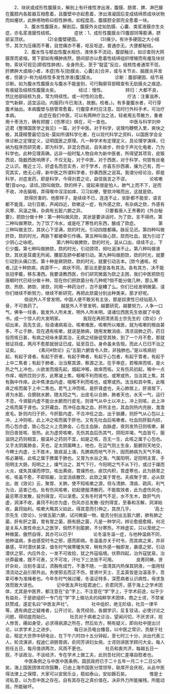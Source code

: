 <!-- { "loadSidebar": true } -->
　　2、块状或成形性腹膜炎，解剖上有纤维性渗出液，腹膜、肠胃、脾、淋巴腺在腹腔内各脏器互相愈着，且腹壁中亦起愈着，渗出液凝固后变成结缔质成块状物而如瘤状，此肿疡物称曰假性肿疡。如程度高，腹膜腔全部完全愈着一块。
　　
　　3、腹水性腹膜炎，解剖后，腹膜外炎症如肋膜、心囊、类浆液膜亦生炎症，亦名浆液膜性结核。
　　
　　症状：1、成形性腹膜炎(1)腹部同等膨满，脐部呈顶状。
　　
　　(2)全腹壁硬固。
　　
　　(3)痛少。有许多硬固之大小结节，其次为压痛而不著，自觉痛亦不著，呕反呕逆，普通亦无，大便都秘结。
　　
　　2、腹水性与郁血性腹水相仿，液体多不流动，腹部触诊，如诊查则大网膜厚而紧缩，胃下部如有横肿疡然，肠间部亦以愈着性结缔组织增殖而有瘤及块状物，索状可视见(即假性肿疡)，全身热无，至于“靛蓝”反应，结核性者通常不现，肝脾肿大或缩小者，本症[有与]肋膜炎、心囊[炎]合并，或与关节炎、脑膜炎并发者，但甚少-称为结核性多发性渗液(腹]膜炎。
　　
　　诊断：腹部硬固、结节易诊断。如为腹水性腹膜炎与腹水不能鉴别，可行胸廓背部精查有无肋膜炎之痕迹。有痕疑及结核性腹膜炎矣。
　　
　　经过：慢性。
　　
　　转归：大都不良，然比他部结核为良，常为特续性。或一时性的治愈。
　　
　　疗法：注重滋养，空气新鲜，适宜运动。内服药(今已淘汰，故删。校者。)。有多量腹水者，可行穿腹术抽出。本病腹壁与肠管常愈着。行腹穿术时应注意。现时行外科手术，可治疗本病。
　　
　　此症在我们中医，可以有两种疗治之法，轻者用五苓散方，重者用十枣汤方，确有把握；《伤寒论》俱在，可一查也。
　　
　　中医与科学刘仲迈君《整理国医学之我见》一篇，对于中医。对于科学，说理均鞭劈入里，爽快之极，其晟精警最切当处-莫如所谓科学化者，在以现代科学之资料，以国医学会全体诊断之定理定义，证明国医之原理。凡一种学术有定理定义，具论理学演绎，归纳为程序而研究者，即为科学。非混合西说，自失故步，附会于声光化电者，乃为科学也。此种见理真确，远非一般时髦人物自命为新中医者，所得望其项背，皮贩西说，隐戤西医响牌子，不仅无耻，对于中医，对于西医，对于科学，何尝有丝毫之认识。晚近士习，好虚名而忽实务，对于学术，亦喜东抄西袭，攘为己有，而一究其实，绝无心得，新中医之所谓科学者，抄袭西医之说耳。我谓分经论治，即是科学，对症发药，即是科学，今得刘君之论，益信我言之不谬。
　　
　　论咳嗽謦[音qing，读顷。]欬叫做欬。欬的样子，提起来很是怕人。肺气上而不下，逆而不收，冲击膈咽，弄得喉中淫淫如痒，习习如梗，謦欬冲喉而出，这就是欬。
　　
　　欬得厉害的、他那样子，是续续不已，连连不止，坐卧都不能安，语言都不能竟，动引百骸，声闻四近，欬嗽这一症，有外感之欬，有杂病之欬，外感有风寒、风温之殊，杂病有五脏六腑之异。
　　
　　只要看唐人王焘著的《外台秘要》，把欬分做十种：第一种叫做风欬，其状是要讲话时，为了欬，言不得终。第二种叫做寒欬，为了饮了冷水，或是吃了寒性的东西，酿成了欬症。
　　
　　第三种叫做支饮，其状心下坚满，欬的时光。引动四肢都痛。脉反见迟。第四种叫做肝欬，欬的时光，两胁下都被牵引作痛。第五种叫做心欬，欬而吐血，就为引动了少阴心之咏呢。
　　
　　第六种叫做脾欬，欬的时光，涎从口出，续续不止，下引少腹。第七种叫做肺欬，欬的时光，引动颈项，频吐涎沫不止。第八种叫做肾欬，其状是耳聋无所闻，腰部及脐中都被引动。第九种叫做胆欬，欬的时光，就要引动到头痛口苦。第十种是厥阴欬，欬的时光，就要引动舌本。[欬今通咳。校者。]这十种欬病，病源不一，病状不同，那治法更是各有其法。各有其方，决不能张冠李戴，移东凑西。我要请教西医，你们研究微菌为欬之主困，我们中医把欬在唐朝时代已经分做十种，现在你们把欬菌分有几种呢?倘不能分做几种，那么寒欬、热欬、肺欬、肾欬，同用一种药治疗，岂不是糟了么。你们已经发明微菌，请你们继续不断努力，继续不断研究，再把此欬菌分别出种类来，那才好呢。
　　
　　倘说外人不曾发明，中国人便不敢另有主张，那是奴隶性已经钻筋入骨，不可救药了。
　　
　　越是外人不曾发明，越要研究，越要努力，人争一口气，佛争一炷香，能发外人所未发，明外人所未明，请诸位西医先生依据了中医书。成一个惊人的大发明家。
　　
　　我现在再把清贤高士宗先生的《欬论》介绍出来，高先生说，俗语诸病易治，咳嗽难医，咳嗽所以难医，就为咳嗽的根由甚多，不止于肺，现在遇有咳嗽，就说是肺病，随用发散消痰、清凉润肺之药，药日投而咳日甚，有病之经咏未蒙其治，无病之经脉徒受其殃，到了一个月不愈，那就弱证将成，两月不愈那就弱证已成，延至百日。身命虽未告殂，而此人已归不治之证矣。
　　
　　《素问#欬论》云“五脏六腑皆令人欬，非独肺也。”是以咳病初起，有起于肾者。有起于肝者，有起于睥者，有起于心包者，有起于胃者，有起于上中二焦者；有起于肺者，治当察其源，察源之法，在乎审症，若喉痒而咳，是火热之气上冲也，火欲发而烟先起，烟起冲喉，故痒而咳。又有伤风初起，喉中一点作痒，咽热饮则少苏，此寒凝上焦，咽喉不利而咳也。或寒或热，当治其上焦，其有胸中作痒。此中焦津血内虚，咽喉不利而咳也，或寒或热。法当和其中焦，此喉痒之咳而属于上中二焦也。若气上冲而咳，是肝肾虚也，夫心肺居上，肝肾居下，肾为水脏，合膀胱水腑，随太阳之气，出皮毛以合肺，肺者天也，水天一气，运行不息，今肾脏内虚不能台水腑而行皮毛，则肾气从中土以冲上。冲上则咳，此上冲之咳而属于肾也。又肝藏血，而冲任血海之血，肝所主也，其血则热内充肤，澹澹皮毛。卧则内归于肝。今肝脏内虚，不合冲任之血，出于肤腠，则肝气从心包以上冲，上冲则咳，此上冲之咳而属于肝也。又有先吐血后咳嗽者。吐血则肝脏内损，而心包亦虚，致心包之火上克肺金。心包主血脉，血脉虚，夜则发热日则咳嗽，甚则日夜皆咳、皆热。此为虚劳咳嗽，先伤其血后伤其气，阴阳并竭，气血皆亏，服滋阴之药则相宜，服温补之药则不宜，如是之咳，百无一生，此咳之属于心包也。又手太阴属肺金，天也，足太阴属睥土，地也，在运气则土生金，脏腑则天地交，今睥土内虚，土不胜木，致痰涎上涌，先脾病而地气不升，因而肺病为天气不降，咳必兼喘，此咳之属于脾属于肺也。又胃为水谷之海，气属阳明，足阳明主胃，手阳明主大肠，阳明之上，燥气治之，其气下行，今阳明之气不从下行，或过于燥而火炎，或失其燥而停饮，咳出黄痰，胃燥热也，痰饮内积，胃虚寒也，此为肠胃之咳，咳虽不愈，不即殒躯，治宜消痰散饮，此欬之属于胃也。夫痰聚于胃，必从欬出，故《效论》云，聚胃、关肺，使不知咳嗽之源，但与清肺、清痰、疏风、利气为治，适害己也。处有伤风咳嗽，初起便服清散药，不能取效者，此为虚伤风也，最忌寒凉发散，投剂得宜，可以渐愈。又有冬时肾气不足，水不生木，致肝气内虚，洞涕不收，鼻窍不利亦为虚，伤风亦忌发散-投剂得宜，至春和冻解，洞涕始收，鼻窍始利。咳嗽大略其义如此，得其意而引伸之，其庶几乎。
　　
　　‘高士宗先生《欬论》，分做五脏六腑，试问微菌一物，能否分别出五脏六腑，肺有肺之菌，肝有肝之菌，胃有胃之菌，肠有肠之菌，凡是一种学问，辨论愈细愈精，何况是关系人类性命出入之医学，倘然不别脏腑，不分寒热，不辨虚实，只以笼统之一种微菌，傲然自得，其亦可以已乎!
　　
　　论冬温冬温一症，与他种温病不同，他种温病，多由感受时令之邪，感而即病。冬温虽亦关于时令，而其病之来，并非暴感，平时潜伏甚深，值冬时气候寒暖失常，稍有外感一触即发，暴感之邪，引动潜伏之邪，内应外合，一发不可收拾，犹之外寇临境。伏莽四起，治外寇犹易，治伏莽最难，既不可表，又不可攻，汗吐下三法皆不可用。
　　
　　良莠同畴，贤奸杂处，治到冬温证，须胸有成竹，不激不随，一面清其内热保其阴液，一面用轻清流动之品引邪外出。务使邪去而正不伤，昔贤叶天士、王孟英皆是治温圣手，吾辈可奉为准绳者也。今年冬时气候过暖，冬温证特多，深愿病者认识病性，毋求急效而致大误也。
　　
　　记中医友声社程君迪仁，俞君同芳，感于海上之学术团体，尤其是中医界，都注意在“会”字上，不注意在“学”字上，于学术前途，似乎少有益处，于是欲组织一专门在“学”字上做功夫的纯粹学术团体，商之士谔，不禁雀跃赞成，遂定名曰“中医友声社”。
　　
　　社中组织，绝无阶级，社员一律平等，遇有病症之疑难者，公开讨论，各凭经验，各据学识，反复驳诘，必使讨论之问题，得彻底而始已。
　　
　　社员对于病者之诊治，望闻问切，不厌求详，视人惨苦，痛如身受，必求得病源之所在，然后处方，稍有疑义，即向社中提出讨论，以求学术上之进步。
　　
　　每日派员电台播音。以中医之常识，贡献于社会，租定大世界中研电台，在下午六时四十五分钟起，至七时三十分，派出代表三人，轮流演讲，程迪仁讲肠胃病，俞同芳讲妇女病，士谔则讲医学顾问大全。每人担任五日，每月值讲两次，风雨不更也。
　　
　　社员和衷共济，每越五日一叙，不谈政治，不谈经济，专在学术上做工夫，此则吾社同仁差堪自慰者也。
　　
　　中医条例之与中医中医条例，国民政府已于二十五年一月二十二日公布矣，海上国医团体欢欣鼓舞，已由上海市国医分馆领导，联席开会庆祝，从此中医得法律上之保障，大家可以安居乐业，稳如泰山，安如磐石矣。
　　
　　惟是士谔私意，以为吾中医之存在。自有其存在之真价值在。决非外力所能摧残，所能动摇，所能破坏。
　　
